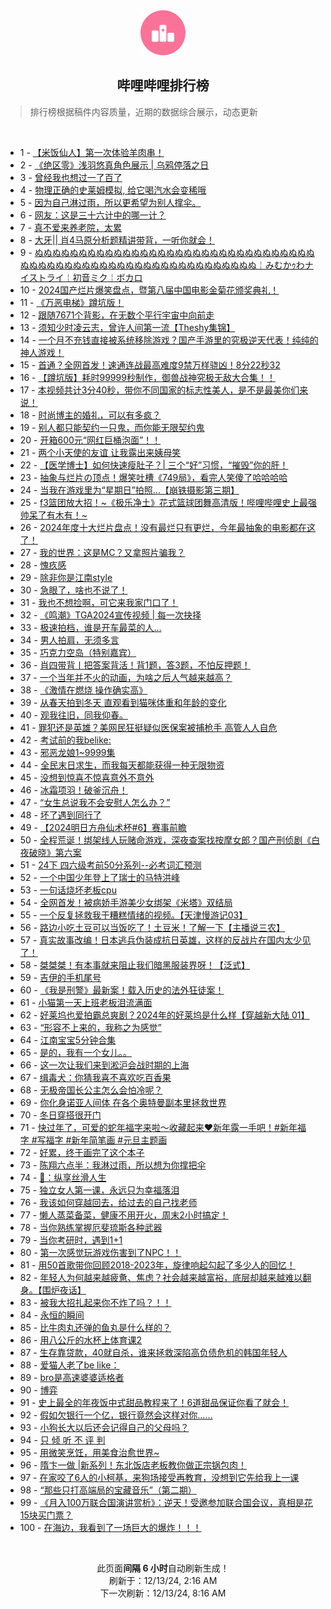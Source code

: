 <div align="center">
    <img src="./assets/icon_rank.png" alt="logo" />
    <h2>哔哩哔哩排行榜</h>
</div>

> 排行榜根据稿件内容质量，近期的数据综合展示，动态更新

<br />

<ul><li><span>1 - <a href=https://www.bilibili.com/BV1SJqCYzEL7 target=_blank>【米饭仙人】第一次体验羊肉串！</a></span></li><li><span>2 - <a href=https://www.bilibili.com/BV1ZEqKYyEkT target=_blank>《绝区零》浅羽悠真角色展示&nbsp;|&nbsp;乌鸦停落之日</a></span></li><li><span>3 - <a href=https://www.bilibili.com/BV1CAqSYyEBK target=_blank>曾经我也想过一了百了</a></span></li><li><span>4 - <a href=https://www.bilibili.com/BV19pqPYPEUm target=_blank>物理正确的史莱姆模拟,&nbsp;给它喝汽水会变稀哦</a></span></li><li><span>5 - <a href=https://www.bilibili.com/BV161q3YaEGd target=_blank>因为自己淋过雨，所以更希望为别人撑伞。</a></span></li><li><span>6 - <a href=https://www.bilibili.com/BV1fSqmYvE5w target=_blank>网友：这是三十六计中的哪一计？</a></span></li><li><span>7 - <a href=https://www.bilibili.com/BV1J4qAYkE7Z target=_blank>真不爱来养老院，太累</a></span></li><li><span>8 - <a href=https://www.bilibili.com/BV17bqcYYEco target=_blank>大牙||&nbsp;肖4马原分析题精讲带背，一听你就会！</a></span></li><li><span>9 - <a href=https://www.bilibili.com/BV1Y9iZYUE6y target=_blank>ぬぬぬぬぬぬぬぬぬぬぬぬぬぬぬぬぬぬぬぬぬぬぬぬぬぬぬぬぬぬぬぬぬぬぬぬぬぬぬぬぬぬぬぬぬぬぬぬぬぬぬぬぬぬぬぬぬぬぬ￤みむかｩわナイストライ￤初音ミク￤ボカロ</a></span></li><li><span>10 - <a href=https://www.bilibili.com/BV1ViqGYtEBZ target=_blank>2024国产烂片爆笑盘点，暨第八届中国电影金菊花颁奖典礼！</a></span></li><li><span>11 - <a href=https://www.bilibili.com/BV1rmqSYyEtH target=_blank>《万恶电梯》蹲坑版！</a></span></li><li><span>12 - <a href=https://www.bilibili.com/BV1pzq3YiEqe target=_blank>跟随7671个背影，在无数个平行宇宙中向前走</a></span></li><li><span>13 - <a href=https://www.bilibili.com/BV19rqUYfEen target=_blank>须知少时凌云志，曾许人间第一流【Theshy集锦】</a></span></li><li><span>14 - <a href=https://www.bilibili.com/BV1iMq3YoEvH target=_blank>一个月不充钱直接被系统移除游戏？国产手游里的究极逆天代表！纯纯的神人游戏！</a></span></li><li><span>15 - <a href=https://www.bilibili.com/BV1S1qyY6EqP target=_blank>首通？全网首发！速通连战最高难度9禁万样骁凶！8分22秒32</a></span></li><li><span>16 - <a href=https://www.bilibili.com/BV1o7qKYLEbd target=_blank>【蹲坑版】耗时99999秒制作，御兽战神究极无敌大合集！！</a></span></li><li><span>17 - <a href=https://www.bilibili.com/BV118q3YkEd1 target=_blank>本视频共计3分40秒，带你不同国家的标志性美人，是不是最美你们来说！</a></span></li><li><span>18 - <a href=https://www.bilibili.com/BV119qyYNEdh target=_blank>时尚博主的婚礼，可以有多疯？</a></span></li><li><span>19 - <a href=https://www.bilibili.com/BV1Sqq6Y8EZ8 target=_blank>别人都只能契约一只鬼，而你能无限契约鬼</a></span></li><li><span>20 - <a href=https://www.bilibili.com/BV1daqGYFEWM target=_blank>开箱600元“网红巨桶泡面”！！</a></span></li><li><span>21 - <a href=https://www.bilibili.com/BV16cq1Y8EQM target=_blank>两个小天使的友谊&nbsp;让我露出来姨母笑</a></span></li><li><span>22 - <a href=https://www.bilibili.com/BV1hiqJY6Edz target=_blank>【医学博士】如何快速瘦肚子？|&nbsp;三个“好”习惯，“摧毁”你的肝！</a></span></li><li><span>23 - <a href=https://www.bilibili.com/BV1bEqrYaEJj target=_blank>抽象与烂片の顶点！爆笑吐槽《749局》，看完人笑傻了哈哈哈哈</a></span></li><li><span>24 - <a href=https://www.bilibili.com/BV1Gkq2YHENw target=_blank>当我在游戏里为“星期日”拍照...【崩铁摄影第三期】</a></span></li><li><span>25 - <a href=https://www.bilibili.com/BV1X2BRYCEPB target=_blank>f3篮团放大招！~《极乐净土》花式篮球团舞高清版！哔哩哔哩史上最强帅呆了有木有！~</a></span></li><li><span>26 - <a href=https://www.bilibili.com/BV1FPq1YbEpx target=_blank>2024年度十大烂片盘点！没有最烂只有更烂，今年最抽象的电影都在这了！</a></span></li><li><span>27 - <a href=https://www.bilibili.com/BV1Bfq6YLEdZ target=_blank>我的世界：这是MC？又拿照片骗我？</a></span></li><li><span>28 - <a href=https://www.bilibili.com/BV1LiqAYiELV target=_blank>愧疚感</a></span></li><li><span>29 - <a href=https://www.bilibili.com/BV1aLqCYGE8L target=_blank>除非你是江南style</a></span></li><li><span>30 - <a href=https://www.bilibili.com/BV1GpqsYREqt target=_blank>急眼了，啥也不说了！</a></span></li><li><span>31 - <a href=https://www.bilibili.com/BV1bdqTYuEZc target=_blank>我也不想捡啊，可它来我家门口了！</a></span></li><li><span>32 - <a href=https://www.bilibili.com/BV1p5qhYsEW6 target=_blank>《鸣潮》TGA2024宣传视频&nbsp;|&nbsp;每一次抉择</a></span></li><li><span>33 - <a href=https://www.bilibili.com/BV1nhqTYxEZ3 target=_blank>极速拍档，谁是开车最菜的人…</a></span></li><li><span>34 - <a href=https://www.bilibili.com/BV1MKqgYgE51 target=_blank>男人拍肩，无须多言</a></span></li><li><span>35 - <a href=https://www.bilibili.com/BV1puqKYQEM2 target=_blank>巧克力空岛（特别嘉宾）</a></span></li><li><span>36 - <a href=https://www.bilibili.com/BV1hSqNYvEzR target=_blank>肖四带背丨把答案背活！背1题，答3题，不怕反押题！</a></span></li><li><span>37 - <a href=https://www.bilibili.com/BV11aq3Y3ERo target=_blank>一个当年并不火的动画，为啥之后人气越来越高？</a></span></li><li><span>38 - <a href=https://www.bilibili.com/BV1N5qGYkETz target=_blank>《激情在燃烧&nbsp;操作确实高》</a></span></li><li><span>39 - <a href=https://www.bilibili.com/BV19GqCY5ESL target=_blank>从春天拍到冬天&nbsp;直观看到猫咪体重和年龄的变化</a></span></li><li><span>40 - <a href=https://www.bilibili.com/BV1jdqmYhEFF target=_blank>观我往旧，同我仰春。</a></span></li><li><span>41 - <a href=https://www.bilibili.com/BV1ueq6YYECn target=_blank>罪犯还是英雄？美网民狂挺疑似医保案被捕枪手&nbsp;高管人人自危</a></span></li><li><span>42 - <a href=https://www.bilibili.com/BV1ccqwYrEdU target=_blank>考试前的我belike:</a></span></li><li><span>43 - <a href=https://www.bilibili.com/BV1PVqHYNEAE target=_blank>邪恶龙娘1~9999集</a></span></li><li><span>44 - <a href=https://www.bilibili.com/BV1vQquYSEJx target=_blank>全民末日求生，而我每天都能获得一种无限物资</a></span></li><li><span>45 - <a href=https://www.bilibili.com/BV1LdqmYhE15 target=_blank>没想到惊喜不惊喜意外不意外</a></span></li><li><span>46 - <a href=https://www.bilibili.com/BV1XWqSYcEd4 target=_blank>冰霜项羽！破釜沉舟！</a></span></li><li><span>47 - <a href=https://www.bilibili.com/BV1RRqwYeE2x target=_blank>“女生总说我不会安慰人怎么办？”</a></span></li><li><span>48 - <a href=https://www.bilibili.com/BV1R5q1YDEsd target=_blank>坏了遇到同行了</a></span></li><li><span>49 - <a href=https://www.bilibili.com/BV1enqSYAEdT target=_blank>【2024明日方舟仙术杯#6】赛事前瞻</a></span></li><li><span>50 - <a href=https://www.bilibili.com/BV169q6YUEqi target=_blank>全程荒诞！绑架线人玩赌命游戏，深夜查案找按摩女郎？国产刑侦剧《白夜破晓》第六案</a></span></li><li><span>51 - <a href=https://www.bilibili.com/BV15yqDYiE2t target=_blank>24下&nbsp;四六级考前50分系列--必考词汇预测</a></span></li><li><span>52 - <a href=https://www.bilibili.com/BV13qqkYuEGo target=_blank>一个中国少年登上了瑞士的马特洪峰</a></span></li><li><span>53 - <a href=https://www.bilibili.com/BV1V8q6YKEcr target=_blank>一句话烧坏老板cpu</a></span></li><li><span>54 - <a href=https://www.bilibili.com/BV1aWirYNEpm target=_blank>全网首发！被病娇手游美少女绑架《米塔》双结局</a></span></li><li><span>55 - <a href=https://www.bilibili.com/BV1CKqSYkEhn target=_blank>一个反复拯救我于糟糕情绪的视频。【天津慢游记03】</a></span></li><li><span>56 - <a href=https://www.bilibili.com/BV1f7qKYLEWS target=_blank>路边小吃土豆可以当饭吃了！土豆米！了解一下【主播说三农】</a></span></li><li><span>57 - <a href=https://www.bilibili.com/BV113qHYvECs target=_blank>真实故事改编！日本逃兵伪装成抗日英雄，这样的反战片在国内太少见了！</a></span></li><li><span>58 - <a href=https://www.bilibili.com/BV18pq1YLEQC target=_blank>桀桀桀！有本事就来阻止我们暗黑服装界呀！【泛式】</a></span></li><li><span>59 - <a href=https://www.bilibili.com/BV1VvqcYbEzy target=_blank>吉伊的手机尾号</a></span></li><li><span>60 - <a href=https://www.bilibili.com/BV1tyqJYNEzp target=_blank>《我是刑警》最新案！载入历史的法外狂徒案！</a></span></li><li><span>61 - <a href=https://www.bilibili.com/BV1ysqNYQEJX target=_blank>小猫第一天上班老板泪流满面</a></span></li><li><span>62 - <a href=https://www.bilibili.com/BV1KcqQYREUz target=_blank>好莱坞也爱拍霸总爽剧？2024年的好莱坞是什么样【穿越新大陆&nbsp;01】</a></span></li><li><span>63 - <a href=https://www.bilibili.com/BV1vWi1YDELZ target=_blank>“形容不上来的，我称之为感觉”</a></span></li><li><span>64 - <a href=https://www.bilibili.com/BV1rnqWYTEsM target=_blank>江南宝宝5分钟合集</a></span></li><li><span>65 - <a href=https://www.bilibili.com/BV14qqSYHEaK target=_blank>是的，我有一个女儿。。</a></span></li><li><span>66 - <a href=https://www.bilibili.com/BV1KAqMYeEyf target=_blank>这一次让我们来到淞沪会战时期的上海</a></span></li><li><span>67 - <a href=https://www.bilibili.com/BV16uqSY6ESH target=_blank>缉毒犬：你猜我喜不喜欢吃百香果</a></span></li><li><span>68 - <a href=https://www.bilibili.com/BV1iHqSYaE3H target=_blank>无极帝国长公主怎么会怕冷呢？</a></span></li><li><span>69 - <a href=https://www.bilibili.com/BV1puq6YSEna target=_blank>你化身诺亚人间体&nbsp;在各个奥特曼副本里拯救世界</a></span></li><li><span>70 - <a href=https://www.bilibili.com/BV1iQq3YtEJ2 target=_blank>冬日穿搭很开门</a></span></li><li><span>71 - <a href=https://www.bilibili.com/BV13tqSYbEUB target=_blank>快过年了，可爱的蛇年福字来啦～收藏起来❤️新年露一手吧！#新年福字&nbsp;#写福字&nbsp;#新年简笔画&nbsp;#元旦主题画</a></span></li><li><span>72 - <a href=https://www.bilibili.com/BV1BQqwYiEB4 target=_blank>好累，终于画完了这个本子</a></span></li><li><span>73 - <a href=https://www.bilibili.com/BV1uXqUYpEeW target=_blank>陈翔六点半：我淋过雨，所以想为你撑把伞</a></span></li><li><span>74 - <a href=https://www.bilibili.com/BV1ZLqKY2EiP target=_blank>🥌：纵享丝滑人生</a></span></li><li><span>75 - <a href=https://www.bilibili.com/BV1AAqSY1Ejj target=_blank>独立女人第一课，永远只为幸福落泪</a></span></li><li><span>76 - <a href=https://www.bilibili.com/BV1t1qHYGEpz target=_blank>我该如何穿越回去，给过去的自己找老师</a></span></li><li><span>77 - <a href=https://www.bilibili.com/BV1KFqKYZEKH target=_blank>懒人蒸菜备菜，健康不用开火，周末2小时搞定！</a></span></li><li><span>78 - <a href=https://www.bilibili.com/BV1LHqSYYEwx target=_blank>当你熟练掌握厄斐琉斯各种武器</a></span></li><li><span>79 - <a href=https://www.bilibili.com/BV1Xtq6YiE6N target=_blank>当你考研时，遇到1+1</a></span></li><li><span>80 - <a href=https://www.bilibili.com/BV1NEqUY1EYF target=_blank>第一次感觉玩游戏伤害到了NPC！！</a></span></li><li><span>81 - <a href=https://www.bilibili.com/BV1F6qnYoEz1 target=_blank>用50首歌带你回顾2018-2023年，旋律响起勾起了多少人的回忆！</a></span></li><li><span>82 - <a href=https://www.bilibili.com/BV1t3qAYXE23 target=_blank>年轻人为何越来越疲惫、焦虑？社会越来越富裕，底层却越来越难以翻身。【围炉夜话】</a></span></li><li><span>83 - <a href=https://www.bilibili.com/BV1qLqmYZEMM target=_blank>被我大招扎起来你不炸了吗？！！</a></span></li><li><span>84 - <a href=https://www.bilibili.com/BV1s7qAYUEy4 target=_blank>永恒的瞬间</a></span></li><li><span>85 - <a href=https://www.bilibili.com/BV1DpqwYxEXn target=_blank>比牛肉丸还弹的鱼丸是什么样的？</a></span></li><li><span>86 - <a href=https://www.bilibili.com/BV1s7qAYUEAX target=_blank>用八公斤的水杯上体育课2</a></span></li><li><span>87 - <a href=https://www.bilibili.com/BV1B6qrY7EZv target=_blank>生存靠贷款，40就自杀，谁来拯救深陷高负债危机的韩国年轻人</a></span></li><li><span>88 - <a href=https://www.bilibili.com/BV1DMmZYzEw4 target=_blank>爱猫人老了be&nbsp;like：</a></span></li><li><span>89 - <a href=https://www.bilibili.com/BV1TtqpYCEaz target=_blank>bro是高速婆婆适格者</a></span></li><li><span>90 - <a href=https://www.bilibili.com/BV13mqUYdEAR target=_blank>博弈</a></span></li><li><span>91 - <a href=https://www.bilibili.com/BV1a7q3YDEzH target=_blank>史上最全的年夜饭中式甜品教程来了！6道甜品保证你看了就会！</a></span></li><li><span>92 - <a href=https://www.bilibili.com/BV1SLqrYeEdf target=_blank>假如欠银行一个亿，银行竟然会这样对你……</a></span></li><li><span>93 - <a href=https://www.bilibili.com/BV1dDquYnE8Q target=_blank>小狗长大以后还会记得自己的父母吗？</a></span></li><li><span>94 - <a href=https://www.bilibili.com/BV1rvqrYDEZG target=_blank>只&nbsp;倾&nbsp;听&nbsp;不&nbsp;评&nbsp;判</a></span></li><li><span>95 - <a href=https://www.bilibili.com/BV1geq6YYE4m target=_blank>用微笑烹饪，用美食治愈世界~</a></span></li><li><span>96 - <a href=https://www.bilibili.com/BV1Q4qPYhEdE target=_blank>隋卞一做&nbsp;|新系列！东北饭店老板教你做正宗锅包肉！</a></span></li><li><span>97 - <a href=https://www.bilibili.com/BV1aWqmYpEpA target=_blank>在家咬了6人的小柯基，来狗场接受再教育，没想到它先给我上一课</a></span></li><li><span>98 - <a href=https://www.bilibili.com/BV1qaqcYhEMC target=_blank>“那些只打高端局的宝藏音乐”（第二期）</a></span></li><li><span>99 - <a href=https://www.bilibili.com/BV19aqgYHEnv target=_blank>《月入100万联合国演讲赏析》：逆天！受邀参加联合国会议，真相是花15块买门票？</a></span></li><li><span>100 - <a href=https://www.bilibili.com/BV1wEqgYwEuN target=_blank>在海边，我看到了一场巨大的爆炸！！！</a></span></li></ul>

<br />

<p align=center>此页面<strong>间隔 6 小时</strong>自动刷新生成！<br>刷新于：12/13/24, 2:16 AM<br>下一次刷新：12/13/24, 8:16 AM</p>
